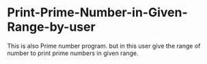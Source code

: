 # Print-Prime-Number-in-Given-Range-by-user
This is also Prime number program. but in this user give the range of number to print prime numbers in given range. 
